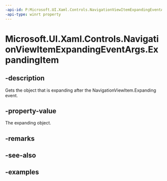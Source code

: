 ```yaml
---
-api-id: P:Microsoft.UI.Xaml.Controls.NavigationViewItemExpandingEventArgs.ExpandingItem
-api-type: winrt property
---
```


# Microsoft.UI.Xaml.Controls.NavigationViewItemExpandingEventArgs.ExpandingItem

<!--
public object ExpandingItem { get; }
-->


## -description
Gets the object that is expanding after the NavigationViewItem.Expanding event.

## -property-value
The expanding object.

## -remarks

## -see-also

## -examples


